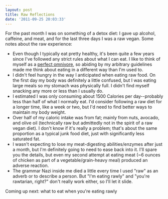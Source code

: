 ```yaml
---
layout: post
title: Raw Reflections
date: '2011-09-25 20:03:33'
---
```



For the past month I was on something of a detox diet: I gave up alcohol, caffeine, and meat, and for the last three days I was a raw vegan. Some notes about the raw experience:

- Even though I typically eat pretty healthy, it's been quite a few years since I've followed any strict rules about what I can eat. I like to think of myself as a [perfect omnivore](http://www.slate.com/id/3152/), so abiding by my arbitrary guidelines made me think about eating in a different way than I'm used to.
- I didn't feel hungry in the way I anticipated when eating raw food. On the first day my body was definitely a little confused, but I was eating large meals so my stomach was physically full. I didn't find myself snacking any more or less than I usually do.
- I estimated I was only consuming about 1500 Calories per day--probably less than half of what I normally eat. I'd consider following a raw diet for a longer time, like a week or two, but I'd need to find better ways to maintain my body weight.
- Over half of my caloric intake was from fat; mainly from nuts, avocado, and olive oil (technically raw but admittedly not in the spirit of a raw vegan diet). I don't know if it's really a problem; that's about the same proportion as a typical junk food diet, just with significantly less saturated fat.
- I wasn't expecting to lose my meat-digesting abilities/enzymes after just a month, but I'm definitely going to need to ease back into it. I'll spare you the details, but even my second attempt at eating meat (~6 ounces of chicken as part of a vegetable/grain-heavy meal) produced an adverse reaction.
- The grammar Nazi inside me died a little every time I used "raw" as an adverb or to describe a person. But "I'm eating rawly" and "you're rawtarian, right?" don't really work either, so I'll let it slide.

Coming up next: what to eat when you're eating rawly


